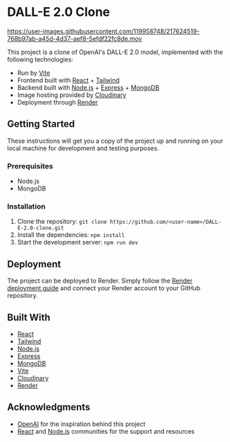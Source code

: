 # DALL-E 2.0 Clone

https://user-images.githubusercontent.com/119958748/217624519-768b97ab-a45d-4d37-aef8-5efdf22fc8de.mov

This project is a clone of OpenAI's DALL-E 2.0 model, implemented with the following technologies:

- Run by [Vite](https://github.com/vuejs/vite)
- Frontend built with [React](https://reactjs.org/) + [Tailwind](https://tailwindcss.com/)
- Backend built with [Node.js](https://nodejs.org/) + [Express](https://expressjs.com/) + [MongoDB](https://www.mongodb.com/)
- Image hosting provided by [Cloudinary](https://cloudinary.com/)
- Deployment through [Render](https://render.com/)

## Getting Started

These instructions will get you a copy of the project up and running on your local machine for development and testing purposes.

### Prerequisites

- Node.js
- MongoDB

### Installation

1. Clone the repository: `git clone https://github.com/<user-name>/DALL-E-2.0-clone.git`
2. Install the dependencies: `npm install`
3. Start the development server: `npm run dev`

## Deployment

The project can be deployed to Render. Simply follow the [Render deployment guide](https://docs.render.com/docs/deploy-a-nodejs-app) and connect your Render account to your GitHub repository.

## Built With

- [React](https://reactjs.org/)
- [Tailwind](https://tailwindcss.com/)
- [Node.js](https://nodejs.org/)
- [Express](https://expressjs.com/)
- [MongoDB](https://www.mongodb.com/)
- [Vite](https://github.com/vuejs/vite)
- [Cloudinary](https://cloudinary.com/)
- [Render](https://render.com/)

## Acknowledgments

- [OpenAI](https://openai.com) for the inspiration behind this project
- [React](https://reactjs.org/) and [Node.js](https://nodejs.org/) communities for the support and resources
